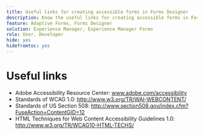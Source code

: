 ```yaml
---
title: Useful links for creating accessible forms in Forms Designer
description: Know the useful links for creating accessible forms in Forms Designer.
feature: Adaptive Forms, Forms Designer
solution: Experience Manager, Experience Manager Forms
role: User, Developer
hide: yes
hidefromtoc: yes
---
```

# Useful links

* Adobe Accessibility Resource Center: www.adobe.com/accessibility
* Standards of WCAG 1.0: http://www.w3.org/TR/WAI-WEBCONTENT/
* Standards of US Section 508: http://www.section508.gov/index.cfm?FuseAction=ContentGID=12
* HTML Techniques for Web Content Accessibility Guidelines 1.0: http://www.w3.org/TR/WCAG10-HTML-TECHS/
